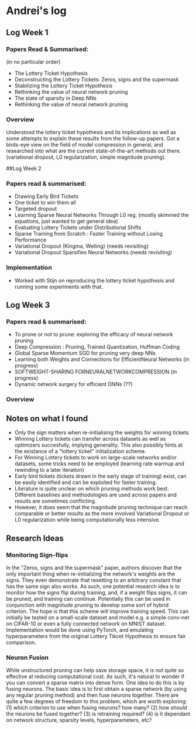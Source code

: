 # Andrei's log
## Log Week 1
### Papers Read & Summarised:
(in no particular order)

- The Lottery Ticket Hypothesis
- Deconstructing the Lottery Tickets: Zeros, signs and the supermask
- Stabilizing the Lottery Ticket Hypothesis
- Rethinking the value of neural network pruning
- The state of sparsity in Deep NNs
- Rethinking the value of neural network pruning
### Overview
Understood the lottery ticket hypothesis and its implications as well as some attempts to explain these results from the follow-up papers. Got a birds-eye view on the field of model compression in general, and researched into what are the current state-of-the-art methods out there. (variational dropout, L0 regularization, simple magnitude pruning). 

##Log Week 2

### Papers read & summarised:
- Drawing Early Bird Tickets
- One ticket to win them all
- Targeted dropout
- Learning Sparse Neural Networks Through L0 reg. (mostly skimmed the equations, just wanted to get general idea)
- Evaluating Lottery Tickets under Distributional Shifts
- Sparse Training from Scratch : Faster Training without Losing Performance
- Variational Dropout (Kingma, Welling) (needs revisiting)
- Variational Dropout Sparsifies Neural Networks (needs revisiting)

### Implementation
- Worked with Stijn on reproducing the lottery ticket hypothesis and running some experiments with that.

## Log Week 3

### Papers read & summarised:
- To prone or not to prune: exploring the efficacy of neural network pruning
- Deep Compression : Pruning, Trained Quantization, Huffman Coding
- Global Sparse Momentum SGD for pruning very deep NNs
- Learning both Weights and Connections for EfficientNeural Networks (in progress)
- SOFTWEIGHT-SHARING FORNEURALNETWORKCOMPRESSION (in progress)
- Dynamic network surgery for efficient DNNs (??)
### Overview
## Notes on what I found
- Only the sign matters when re-initialising the weights for winning tickets
- Winning Lottery tickets can transfer across datasets as well as optimizers succesfully, implying generality. This also possibly hints at the existance of a "lottery ticket" initialization scheme.
- For Winning Lottery tickets to work on large-scale networks and/or datasets, some tricks need to be employed (learning rate warmup and rewinding to a later iteration)
- Early bird tickets (tickets drawn in the early stage of training) exist, can be easily identified and can be exploited for faster training.
- Literature is quite unclear on which pruning methods work best. Different baselines and methodologies are used across papers and results are sometimes conflicting. 
- However, it does seem that the magnitude pruning technique can reach comparable or better results as the more involved Variational Dropout or L0 regularization while being computationally less intensive. 

## Research Ideas
### Monitoring Sign-flips
In the "Zeros, signs and the supermask" paper, authors discover that the only important thing when re-initializing the network's weights are the signs. They even demonstrate that resetting to an arbitrary constant that has the same sign also works. 
As such, one potential research idea is to monitor how the signs flip during training, and, if a weight flips signs, it can be pruned, and training can continue. Potentially this can be used in conjunction with magnitude pruning to develop some sort of hybrid criterion. The hope is that this scheme will improve training speed.
This can initially be tested on a small-scale dataset and model e.g. a simple conv-net on CIFAR-10 or even a fully connected network on MNIST dataset. Implementation would be done using PyTorch, and emulating hyperparameters from the original Lottery Tikcet Hypothesis to ensure fair comparison.

### Neuron Fusion
While unstructured pruning can help save storage space, it is not quite so effective at reducing computational cost. As such, it's natural to wonder if you can convert a sparse matrix into dense form. One idea to do this is by fusing neurons. The basic idea is to first obtain a sparse network (by using any regular pruning method) and then fuse neurons together. There are quite a few degrees of freedom to this problem, which are worth exploring: (1) which criterion to use when fusing neurons? how many? (2) how should the neurons be fused together? (3) is retraining required? (4) is it dependant on network structure, sparsity levels, hyperparameters, etc?